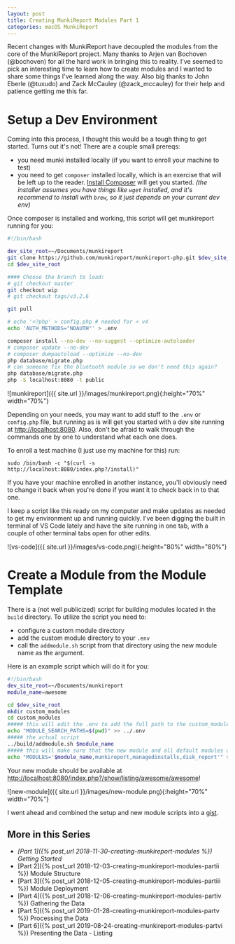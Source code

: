 ```yaml
---
layout: post
title: Creating MunkiReport Modules Part 1
categories: macOS MunkiReport
---
```


Recent changes with MunkiReport have decoupled the modules from the core of the MunkiReport project. Many thanks to Arjen van Bochoven (@bochoven) for all the hard work in bringing this to reality. I've seemed to pick an interesting time to learn how to create modules and I wanted to share some things I've learned along the way. Also big thanks to John Eberle (@tuxudo) and Zack McCauley (@zack_mccauley) for their help and patience getting me this far.

# Setup a Dev Environment

Coming into this process, I thought this would be a tough thing to get started. Turns out it's not! 
There are a couple small prereqs: 

* you need munki installed locally (if you want to enroll your machine to test)
* you need to get `composer` installed locally, which is an exercise that will be left up to the reader. [Install Composer](https://getcomposer.org/download/) will get you started. _(the installer assumes you have things like `wget` installed, and it's recommend to install with `brew`, so it just depends on your current dev env)_

Once composer is installed and working, this script will get munkireport running for you:

```sh
#!/bin/bash

dev_site_root=~/Documents/munkireport
git clone https://github.com/munkireport/munkireport-php.git $dev_site_root
cd $dev_site_root

#### Choose the branch to load:
# git checkout master
git checkout wip
# git checkout tags/v3.2.6

git pull

# echo '<?php' > config.php # needed for < v4
echo 'AUTH_METHODS="NOAUTH"' > .env

composer install --no-dev --no-suggest --optimize-autoloader
# composer update --no-dev
# composer dumpautoload --optimize --no-dev
php database/migrate.php
# can someone fix the bluetooth module so we don't need this again?
php database/migrate.php
php -S localhost:8080 -t public
```

![munkireport]({{ site.url }}/images/munkireport.png){:height="70%" width="70%"}

Depending on your needs, you may want to add stuff to the `.env` or `config.php` file, but running as is will get you started with a dev site running at [http://localhost:8080](http://localhost:8080). Also, don't be afraid to walk through the commands one by one to understand what each one does.

To enroll a test machine (I just use my machine for this) run:

```
sudo /bin/bash -c "$(curl -s http://localhost:8080/index.php?/install)"
```

If you have your machine enrolled in another instance, you'll obviously need to change it back when you're done if you want it to check back in to that one.

I keep a script like this ready on my computer and make updates as needed to get my environment up and running quickly. I've been digging the built in terminal of VS Code lately and have the site running in one tab, with a couple of other terminal tabs open for other edits.

![vs-code]({{ site.url }}/images/vs-code.png){:height="80%" width="80%"}

# Create a Module from the Module Template

There is a (not well publicized) script for building modules located in the `build` directory. To utilize the script you need to:

* configure a custom module directory
* add the custom module directory to your `.env`
* call the `addmodule.sh` script from that directory using the new module name as the argument.

Here is an example script which will do it for you:

```sh
#!/bin/bash
dev_site_root=~/Documents/munkireport
module_name=awesome

cd $dev_site_root
mkdir custom_modules
cd custom_modules
##### this will edit the .env to add the full path to the custom_modules dir
echo "MODULE_SEARCH_PATHS=$(pwd)" >> ../.env
##### the actual script
../build/addmodule.sh $module_name
##### this will make sure that the new module and all default modules are loaded
echo "MODULES='$module_name,munkireport,managedinstalls,disk_report'" >> ../.env
```

Your new module should be available at [http://localhost:8080/index.php?/show/listing/awesome/awesome](http://localhost:8080/index.php?/show/listing/awesome/awesome)!

![new-module]({{ site.url }}/images/new-module.png){:height="70%" width="70%"}

I went ahead and combined the setup and new module scripts into a [gist](https://gist.github.com/joncrain/43cfb62d1559a1a5e69720271c93231a).

## More in this Series

* *[Part 1]({% post_url 2018-11-30-creating-munkireport-modules %}) Getting Started*
* [Part 2]({% post_url 2018-12-03-creating-munkireport-modules-partii %}) Module Structure
* [Part 3]({% post_url 2018-12-05-creating-munkireport-modules-partiii %}) Module Deployment
* [Part 4]({% post_url 2018-12-06-creating-munkireport-modules-partiv %}) Gathering the Data
* [Part 5]({% post_url 2019-01-28-creating-munkireport-modules-partv %}) Processing the Data
* [Part 6]({% post_url 2019-08-24-creating-munkireport-modules-partvi %}) Presenting the Data - Listing